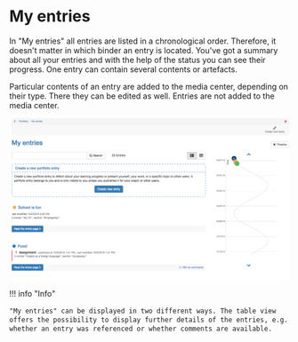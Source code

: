 # My entries

In "My entries" all entries are listed in a chronological order. Therefore, it doesn't matter in which binder an entry is located. You've got a summary about all your entries and with the help of the status you can see their progress. One entry can contain several contents or artefacts.

Particular contents of an entry are added to the media center, depending on their type. There they can be edited as well. Entries are not added to the media center.

![my_entries.png](assets/pf_allentries_assignment_EN.png)

!!! info "Info"

    "My entries" can be displayed in two different ways. The table view offers the possibility to display further details of the entries, e.g. whether an entry was referenced or whether comments are available.

